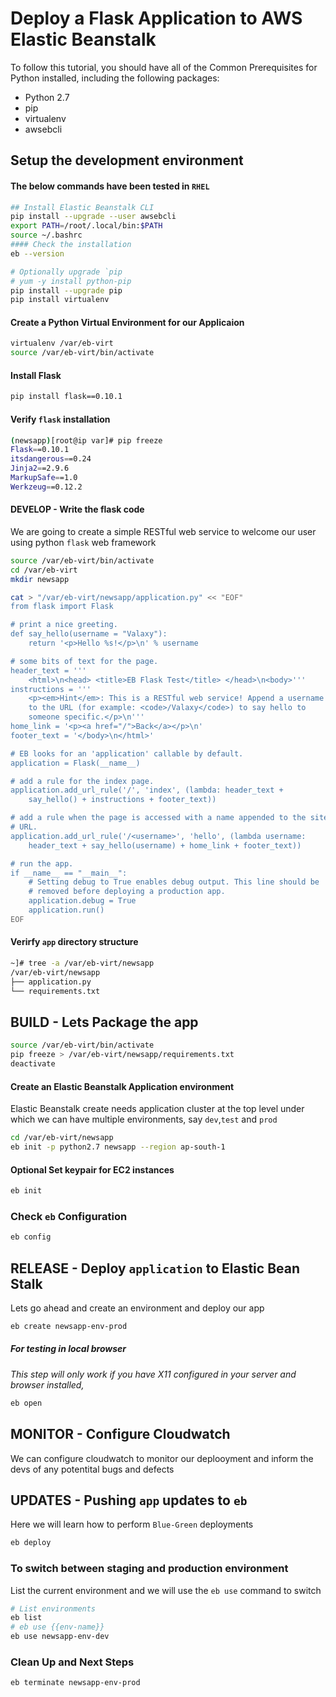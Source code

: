 # Deploy a Flask Application to AWS Elastic Beanstalk

To follow this tutorial, you should have all of the Common Prerequisites for Python installed, including the following packages:

- Python 2.7
- pip
- virtualenv
- awsebcli


## Setup the development environment
#### The below commands have been tested in `RHEL`
```sh
## Install Elastic Beanstalk CLI
pip install --upgrade --user awsebcli
export PATH=/root/.local/bin:$PATH
source ~/.bashrc
#### Check the installation
eb --version

# Optionally upgrade `pip
# yum -y install python-pip
pip install --upgrade pip
pip install virtualenv
```


#### Create a Python Virtual Environment for our Applicaion
```sh
virtualenv /var/eb-virt
source /var/eb-virt/bin/activate
```

#### Install Flask
```sh
pip install flask==0.10.1
```
#### Verify `flask` installation
```sh
(newsapp)[root@ip var]# pip freeze
Flask==0.10.1
itsdangerous==0.24
Jinja2==2.9.6
MarkupSafe==1.0
Werkzeug==0.12.2
```

#### DEVELOP - Write the flask code
We are going to create a simple RESTful web service to welcome our user using python `flask` web framework
```sh
source /var/eb-virt/bin/activate
cd /var/eb-virt
mkdir newsapp

cat > "/var/eb-virt/newsapp/application.py" << "EOF"
from flask import Flask

# print a nice greeting.
def say_hello(username = "Valaxy"):
    return '<p>Hello %s!</p>\n' % username

# some bits of text for the page.
header_text = '''
    <html>\n<head> <title>EB Flask Test</title> </head>\n<body>'''
instructions = '''
    <p><em>Hint</em>: This is a RESTful web service! Append a username
    to the URL (for example: <code>/Valaxy</code>) to say hello to
    someone specific.</p>\n'''
home_link = '<p><a href="/">Back</a></p>\n'
footer_text = '</body>\n</html>'

# EB looks for an 'application' callable by default.
application = Flask(__name__)

# add a rule for the index page.
application.add_url_rule('/', 'index', (lambda: header_text +
    say_hello() + instructions + footer_text))

# add a rule when the page is accessed with a name appended to the site
# URL.
application.add_url_rule('/<username>', 'hello', (lambda username:
    header_text + say_hello(username) + home_link + footer_text))

# run the app.
if __name__ == "__main__":
    # Setting debug to True enables debug output. This line should be
    # removed before deploying a production app.
    application.debug = True
    application.run()
EOF
```
#### Verirfy `app` directory structure
```sh
~]# tree -a /var/eb-virt/newsapp
/var/eb-virt/newsapp
├── application.py
└── requirements.txt
```

## BUILD - Lets Package the app
```sh
source /var/eb-virt/bin/activate
pip freeze > /var/eb-virt/newsapp/requirements.txt
deactivate
```

#### Create an Elastic Beanstalk Application environment 
Elastic Beanstalk create needs application cluster at the top level under which we can have multiple environments, say `dev`,`test` and `prod`
```sh
cd /var/eb-virt/newsapp
eb init -p python2.7 newsapp --region ap-south-1
```
#### Optional Set keypair for EC2 instances
```sh
eb init
```
### Check `eb` Configuration
```sh
eb config
```
## RELEASE - Deploy `application` to Elastic Bean Stalk
Lets go ahead and create an environment and deploy our app
```sh
eb create newsapp-env-prod
```

##### For testing in local browser
_This step will only work if you have X11 configured in your server and browser installed,_
```sh
eb open
```

## MONITOR - Configure Cloudwatch
We can configure cloudwatch to monitor our deplooyment and inform the devs of any potentital bugs and defects

## UPDATES - Pushing `app` updates to `eb`
Here we will learn how to perform `Blue-Green` deployments
```sh
eb deploy
```

### To switch between staging and production environment
List the current environment and we will use the `eb use` command to switch
```sh
# List environments
eb list
# eb use {{env-name}}
eb use newsapp-env-dev
```
### Clean Up and Next Steps
```sh
eb terminate newsapp-env-prod
```
